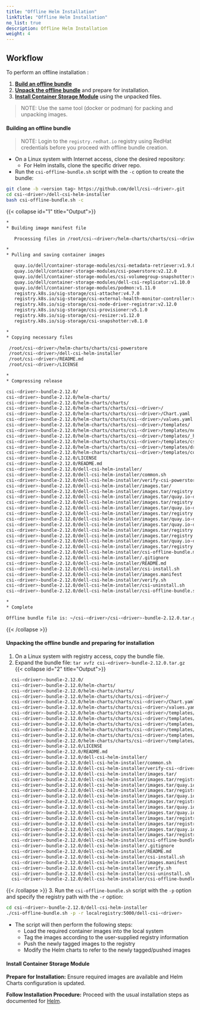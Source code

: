 ```yaml
---
title: "Offline Helm Installation"
linkTitle: "Offline Helm Installation"
no_list: true
description: Offline Helm Installation
weight: 4
--- 
```


## Workflow

To perform an offline installation :

1. [**Build an offline bundle**](../offline#building-an-offline-bundle-2) 
2. [**Unpack the offline bundle**](../offline#unpacking-the-offline-bundle-and-preparing-for-installation-2) and prepare for installation.
3. [**Install Container Storage Module**](../offline#install-container-storage-module-2) using the unpacked files.

>NOTE: Use the same tool (docker or podman) for packing and unpacking images.

#### **Building an offline bundle**
>NOTE: Login to the `registry.redhat.io` registry using RedHat credentials before you proceed with offline bundle creation.

- On a Linux system with Internet access, clone the desired repository:
  - For Helm installs, clone the specific driver repo.
- Run the `csi-offline-bundle.sh` script with the `-c` option to create the bundle: 
```bash
git clone -b <version tag> https://github.com/dell/csi-<driver>.git
cd csi-<driver>/dell-csi-helm-installer
bash csi-offline-bundle.sh -c
``` 
{{< collapse id="1" title="Output">}}
```bash 
*
* Building image manifest file

   Processing files in /root/csi-<driver>/helm-charts/charts/csi-<driver>

*
* Pulling and saving container images

   quay.io/dell/container-storage-modules/csi-metadata-retriever:v1.9.0
   quay.io/dell/container-storage-modules/csi-powerstore:v2.12.0
   quay.io/dell/container-storage-modules/csi-volumegroup-snapshotter:v1.7.0
   quay.io/dell/container-storage-modules/dell-csi-replicator:v1.10.0
   quay.io/dell/container-storage-modules/podmon:v1.11.0
   registry.k8s.io/sig-storage/csi-attacher:v4.7.0
   registry.k8s.io/sig-storage/csi-external-health-monitor-controller:v0.13.0
   registry.k8s.io/sig-storage/csi-node-driver-registrar:v2.12.0
   registry.k8s.io/sig-storage/csi-provisioner:v5.1.0
   registry.k8s.io/sig-storage/csi-resizer:v1.12.0
   registry.k8s.io/sig-storage/csi-snapshotter:v8.1.0

*
* Copying necessary files

 /root/csi-<driver>/helm-charts/charts/csi-powerstore
 /root/csi-<driver>/dell-csi-helm-installer
 /root/csi-<driver>/README.md
 /root/csi-<driver>/LICENSE

*
* Compressing release

csi-<driver>-bundle-2.12.0/
csi-<driver>-bundle-2.12.0/helm-charts/
csi-<driver>-bundle-2.12.0/helm-charts/charts/
csi-<driver>-bundle-2.12.0/helm-charts/charts/csi-<driver>/
csi-<driver>-bundle-2.12.0/helm-charts/charts/csi-<driver>/Chart.yaml
csi-<driver>-bundle-2.12.0/helm-charts/charts/csi-<driver>/values.yaml
csi-<driver>-bundle-2.12.0/helm-charts/charts/csi-<driver>/templates/
csi-<driver>-bundle-2.12.0/helm-charts/charts/csi-<driver>/templates/node.yaml
csi-<driver>-bundle-2.12.0/helm-charts/charts/csi-<driver>/templates/_helpers.tpl
csi-<driver>-bundle-2.12.0/helm-charts/charts/csi-<driver>/templates/csidriver.yaml
csi-<driver>-bundle-2.12.0/helm-charts/charts/csi-<driver>/templates/driver-config-params.yaml
csi-<driver>-bundle-2.12.0/helm-charts/charts/csi-<driver>/templates/controller.yaml
csi-<driver>-bundle-2.12.0/LICENSE
csi-<driver>-bundle-2.12.0/README.md
csi-<driver>-bundle-2.12.0/dell-csi-helm-installer/
csi-<driver>-bundle-2.12.0/dell-csi-helm-installer/common.sh
csi-<driver>-bundle-2.12.0/dell-csi-helm-installer/verify-csi-powerstore.sh
csi-<driver>-bundle-2.12.0/dell-csi-helm-installer/images.tar/
csi-<driver>-bundle-2.12.0/dell-csi-helm-installer/images.tar/registry.k8s.io-sig-storage-csi-resizer-v1.12.0.tar
csi-<driver>-bundle-2.12.0/dell-csi-helm-installer/images.tar/quay.io-dell-container-storage-modules-csi-metadata-retriever-v1.9.0.tar
csi-<driver>-bundle-2.12.0/dell-csi-helm-installer/images.tar/registry.k8s.io-sig-storage-csi-attacher-v4.7.0.tar
csi-<driver>-bundle-2.12.0/dell-csi-helm-installer/images.tar/quay.io-dell-container-storage-modules-csi-powerstore-v2.12.0.tar
csi-<driver>-bundle-2.12.0/dell-csi-helm-installer/images.tar/registry.k8s.io-sig-storage-csi-snapshotter-v8.1.0.tar
csi-<driver>-bundle-2.12.0/dell-csi-helm-installer/images.tar/quay.io-dell-container-storage-modules-dell-csi-replicator-v1.10.0.tar
csi-<driver>-bundle-2.12.0/dell-csi-helm-installer/images.tar/quay.io-dell-container-storage-modules-podmon-v1.11.0.tar
csi-<driver>-bundle-2.12.0/dell-csi-helm-installer/images.tar/registry.k8s.io-sig-storage-csi-external-health-monitor-controller-v0.13.0.tar
csi-<driver>-bundle-2.12.0/dell-csi-helm-installer/images.tar/registry.k8s.io-sig-storage-csi-node-driver-registrar-v2.12.0.tar
csi-<driver>-bundle-2.12.0/dell-csi-helm-installer/images.tar/quay.io-dell-container-storage-modules-csi-volumegroup-snapshotter-v1.7.0.tar
csi-<driver>-bundle-2.12.0/dell-csi-helm-installer/images.tar/registry.k8s.io-sig-storage-csi-provisioner-v5.1.0.tar
csi-<driver>-bundle-2.12.0/dell-csi-helm-installer/csi-offline-bundle.md
csi-<driver>-bundle-2.12.0/dell-csi-helm-installer/.gitignore
csi-<driver>-bundle-2.12.0/dell-csi-helm-installer/README.md
csi-<driver>-bundle-2.12.0/dell-csi-helm-installer/csi-install.sh
csi-<driver>-bundle-2.12.0/dell-csi-helm-installer/images.manifest
csi-<driver>-bundle-2.12.0/dell-csi-helm-installer/verify.sh
csi-<driver>-bundle-2.12.0/dell-csi-helm-installer/csi-uninstall.sh
csi-<driver>-bundle-2.12.0/dell-csi-helm-installer/csi-offline-bundle.sh

*
* Complete

Offline bundle file is: ~/csi-<driver>/csi-<driver>-bundle-2.12.0.tar.gz
```
{{< /collapse >}}

#### **Unpacking the offline bundle and preparing for installation**

1. On a Linux system with registry access, copy the bundle file.
2.  Expand the bundle file: `tar xvfz csi-<driver>-bundle-2.12.0.tar.gz`
{{< collapse id="2" title="Output">}}   

```bash
  csi-<driver>-bundle-2.12.0/
  csi-<driver>-bundle-2.12.0/helm-charts/
  csi-<driver>-bundle-2.12.0/helm-charts/charts/
  csi-<driver>-bundle-2.12.0/helm-charts/charts/csi-<driver>/
  csi-<driver>-bundle-2.12.0/helm-charts/charts/csi-<driver>/Chart.yaml
  csi-<driver>-bundle-2.12.0/helm-charts/charts/csi-<driver>/values.yaml
  csi-<driver>-bundle-2.12.0/helm-charts/charts/csi-<driver>/templates/
  csi-<driver>-bundle-2.12.0/helm-charts/charts/csi-<driver>/templates/node.yaml
  csi-<driver>-bundle-2.12.0/helm-charts/charts/csi-<driver>/templates/_helpers.tpl
  csi-<driver>-bundle-2.12.0/helm-charts/charts/csi-<driver>/templates/csidriver.yaml
  csi-<driver>-bundle-2.12.0/helm-charts/charts/csi-<driver>/templates/driver-config-params.yaml
  csi-<driver>-bundle-2.12.0/helm-charts/charts/csi-<driver>/templates/controller.yaml
  csi-<driver>-bundle-2.12.0/LICENSE
  csi-<driver>-bundle-2.12.0/README.md
  csi-<driver>-bundle-2.12.0/dell-csi-helm-installer/
  csi-<driver>-bundle-2.12.0/dell-csi-helm-installer/common.sh
  csi-<driver>-bundle-2.12.0/dell-csi-helm-installer/verify-csi-<driver>.sh
  csi-<driver>-bundle-2.12.0/dell-csi-helm-installer/images.tar/
  csi-<driver>-bundle-2.12.0/dell-csi-helm-installer/images.tar/registry.k8s.io-sig-storage-csi-resizer-v1.12.0.tar
  csi-<driver>-bundle-2.12.0/dell-csi-helm-installer/images.tar/quay.io-dell-container-storage-modules-csi-metadata-retriever-v1.9.0.tar
  csi-<driver>-bundle-2.12.0/dell-csi-helm-installer/images.tar/registry.k8s.io-sig-storage-csi-attacher-v4.7.0.tar
  csi-<driver>-bundle-2.12.0/dell-csi-helm-installer/images.tar/quay.io-dell-container-storage-modules-csi-<driver>-v2.12.0.tar
  csi-<driver>-bundle-2.12.0/dell-csi-helm-installer/images.tar/registry.k8s.io-sig-storage-csi-snapshotter-v8.1.0.tar
  csi-<driver>-bundle-2.12.0/dell-csi-helm-installer/images.tar/quay.io-dell-container-storage-modules-dell-csi-replicator-v1.10.0.tar
  csi-<driver>-bundle-2.12.0/dell-csi-helm-installer/images.tar/quay.io-dell-container-storage-modules-podmon-v1.11.0.tar
  csi-<driver>-bundle-2.12.0/dell-csi-helm-installer/images.tar/registry.k8s.io-sig-storage-csi-external-health-monitor-controller-v0.13.0.tar
  csi-<driver>-bundle-2.12.0/dell-csi-helm-installer/images.tar/registry.k8s.io-sig-storage-csi-node-driver-registrar-v2.12.0.tar
  csi-<driver>-bundle-2.12.0/dell-csi-helm-installer/images.tar/quay.io-dell-container-storage-modules-csi-volumegroup-snapshotter-v1.7.0.tar
  csi-<driver>-bundle-2.12.0/dell-csi-helm-installer/images.tar/registry.k8s.io-sig-storage-csi-provisioner-v5.1.0.tar
  csi-<driver>-bundle-2.12.0/dell-csi-helm-installer/csi-offline-bundle.md
  csi-<driver>-bundle-2.12.0/dell-csi-helm-installer/.gitignore
  csi-<driver>-bundle-2.12.0/dell-csi-helm-installer/README.md
  csi-<driver>-bundle-2.12.0/dell-csi-helm-installer/csi-install.sh
  csi-<driver>-bundle-2.12.0/dell-csi-helm-installer/images.manifest
  csi-<driver>-bundle-2.12.0/dell-csi-helm-installer/verify.sh
  csi-<driver>-bundle-2.12.0/dell-csi-helm-installer/csi-uninstall.sh
  csi-<driver>-bundle-2.12.0/dell-csi-helm-installer/csi-offline-bundle.sh 
```
{{< /collapse >}}
3. Run the `csi-offline-bundle.sh` script with the `-p` option and specify the registry path with the `-r` option:
```bash  
cd csi-<driver>-bundle-2.12.0/dell-csi-helm-installer 
./csi-offline-bundle.sh -p -r localregistry:5000/dell-csi-<driver>
```

 * The script will then perform the following steps:
   - Load the required container images into the local system
   - Tag the images according to the user-supplied registry information
   - Push the newly tagged images to the registry
   - Modify the Helm charts to refer to the newly tagged/pushed images

#### **Install Container Storage Module**

**Prepare for Installation:**  Ensure required images are available and Helm Charts configuration is updated. 

**Follow Installation Procedure:** Proceed with the usual installation steps as documented for [Helm](docs/getting-started/installation/helm).